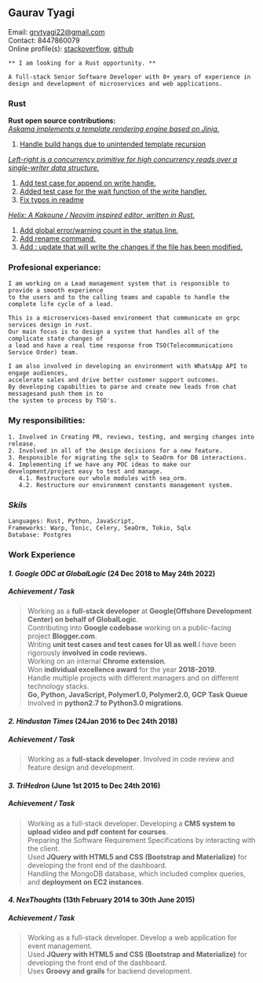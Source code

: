 ## Gaurav Tyagi

Email: grvtyagi22@gmail.com <br>
Contact: 8447860079 <br>
Online profile(s): [stackoverflow](https://stackoverflow.com/users/3405842/grvtyagi), [github](https://github.com/grv07/)
```
** I am looking for a Rust opportunity. **

A full-stack Senior Software Developer with 8+ years of experience in
design and development of microservices and web applications.
```
### Rust
**Rust open source contributions:**<br>
*[Askama implements a template rendering engine based on Jinja.](https://github.com/djc/askama)*<br>
1. [Handle build hangs due to unintended template recursion](https://github.com/djc/askama/pull/539)<br>

*[Left-right is a concurrency primitive for high concurrency reads over a single-writer data structure.](https://github.com/jonhoo/left-right)*<br>
1. [Add test case for append on write handle.](https://github.com/jonhoo/left-right/pull/89)<br>
2. [Added test case for the wait function of the write handler.](https://github.com/jonhoo/left-right/pull/90)<br>
3. [Fix typos in readme](https://github.com/jonhoo/fantoccini/pull/165)<br>

*[Helix: A Kakoune / Neovim inspired editor, written in Rust.](https://github.com/helix-editor/helix)*<br>
1. [Add global error/warning count in the status line.](https://github.com/helix-editor/helix/pull/4569)<br>
2. [Add rename command.](https://github.com/helix-editor/helix/pull/4514)<br>
3. [Add : update that will write the changes if the file has been modified.](https://github.com/helix-editor/helix/pull/4426)<br>

### **Profesional experiance:**
```
I am working on a Lead management system that is responsible to provide a smooth experience
to the users and to the calling teams and capable to handle the complete life cycle of a lead.

This is a microservices-based environment that communicate on grpc services design in rust.
Our main focus is to design a system that handles all of the complicate state changes of 
a lead and have a real time response from TSO(Telecommunications Service Order) team.

I am also involved in developing an environment with WhatsApp API to engage audiences, 
accelerate sales and drive better customer support outcomes. 
By developing capabilties to parse and create new leads from chat messagesand push them in to
the system to process by TSO's.
```

### **My responsibilities:**
```
1. Involved in Creating PR, reviews, testing, and merging changes into release.
2. Involved in all of the design decisions for a new feature.
3. Responsible for migrating the sqlx to SeaOrm for DB interactions.
4. Implementing if we have any POC ideas to make our development/project easy to test and manage.
   4.1. Restructure our whole modules with sea_orm.
   4.2. Restructure our environment constants management system.
```

### *Skils*
```
Languages: Rust, Python, JavaScript,
Frameworks: Warp, Tonic, Celery, SeaOrm, Tokio, Sqlx
Database: Postgres
```

### **Work Experience**

#### *1. Google ODC at GlobalLogic* (24 Dec 2018 to May 24th 2022)
##### Achievement / Task
> Working as a **full-stack developer** at **Google(Offshore Development Center) on behalf of GlobalLogic**.<br>
  Contributing into **Google codebase** working on a public-facing project **Blogger.com**.<br>
  Writing **unit test cases and test cases for UI as well**.I have been rigorously **involved in code reviews.**<br>
  Working on an internal **Chrome extension**.<br>
  Won **individual excellence award** for the year **2018-2019**.<br>
  Handle multiple projects with different managers and on different technology stacks.<br>
  **Go, Python, JavaScript, Polymer1.0, Polymer2.0, GCP Task Queue**
  Involved in **python2.7 to Python3.0 migrations**.


#### *2. Hindustan Times* (24Jan 2016 to Dec 24th 2018)
##### Achievement / Task
> Working as a **full-stack developer**.
  Involved in code review and feature design and development.

#### *3. TriHedron* (June 1st 2015 to Dec 24th 2016)
##### Achievement / Task
 > Working as a full-stack developer.
 Developing a **CMS system to upload video and pdf content for courses**.<br>
 Preparing the Software Requirement Specifications by interacting with the client.<br>
 Used **JQuery with HTML5 and CSS (Bootstrap and Materialize)** for developing the front end of the dashboard.<br>
 Handling the MongoDB database, which included complex queries, and **deployment on EC2 instances**.<br>

#### *4. NexThoughts* (13th February 2014 to 30th June 2015)
##### Achievement / Task
>  Working as a full-stack developer.
  Develop a web application for event management.<br>
  Used **JQuery with HTML5 and CSS (Bootstrap and Materialize)** for developing the front end of the dashboard.<br>
  Uses **Groovy and grails** for backend development.
